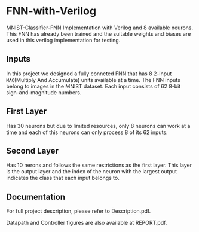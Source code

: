 # FNN-with-Verilog
MNIST-Classifier-FNN Implementation with Verilog and 8 available neurons.
This FNN has already been trained and the suitable weights and biases are used in this verilog implementation for testing.

## Inputs
In this project we designed a fully conncted FNN that has 8 2-input ```MAC```(Multiply And Accumulate) units available at a time. 
The FNN inputs belong to images in the MNIST dataset. Each input consists of 62 8-bit sign-and-magnitude numbers.

## First Layer
Has 30 neurons but due to limited resources, only 8 neurons can work at a time and each of this neurons can only process 8 of its 62 inputs.

## Second Layer 
Has 10 nerons and follows the same restrictions as the first layer. This layer is the output layer and the index of the neuron with the largest output indicates the class that each input belongs to.

## Documentation
For full project description, please refer to Description.pdf.

Datapath and Controller figures are also available at REPORT.pdf.
